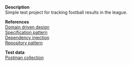 **Description**
<br>Simple test project for tracking football results in the league.

**References**
<br>[Domain driven design](http://domainlanguage.com/ddd/)
<br>[Specification pattern](https://en.wikipedia.org/wiki/Specification_pattern)
<br>[Dependency injection](https://en.wikipedia.org/wiki/Dependency_injection)
<br>[Repository pattern](https://deviq.com/repository-pattern/)

**Test data**
<br>[Postman collection](https://github.com/dzudi941/footballResults/blob/master/FR/FR.postman_collection.json)
